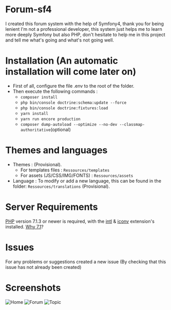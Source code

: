 # Forum-sf4
I created this forum system with the help of Symfony4, thank you for being lenient I'm not a professional developer, this system just helps me to learn more deeply Symfony but also PHP, don't hesitate to help me in this project and tell me what's going and what's not going well.

# Installation (An automatic installation will come later on)
- First of all, configure the file .env to the root of the folder.
- Then execute the following commands :
  - `composer install`
  - `php bin/console doctrine:schema:update --force`
  - `php bin/console doctrine:fixtures:load`
  - `yarn install`
  - `yarn run encore production`
  - `composer dump-autoload --optimize --no-dev --classmap-authoritative`(optional)

# Themes and languages
- Themes : (Provisional).
  - For templates files : `Ressources/templates`
  - For assets (JS/CSS/IMG/FONTS) : `Ressources/assets`
- Language : To modify or add a new language, this can be found in the folder: `Ressources/translations` (Provisional).

# Server Requirements
[PHP](http://php.net) version 7.1.3 or newer is required, with the [intl](http://php.net/manual/fr/book.intl.php) & [iconv](http://php.net/manual/fr/book.iconv.php) extension's installed. [Why 7.1](https://gophp71.org/)?

# Issues
For any problems or suggestions created a new issue (By checking that this issue has not already been created)

# Screenshots
![Home](https://deathart.fr/cv/forumsf4/forum_home.png "Home")
![Forum](https://deathart.fr/cv/forumsf4/forum_forum.png "Forum")
![Topic](https://deathart.fr/cv/forumsf4/forum_topic.png "Topic")